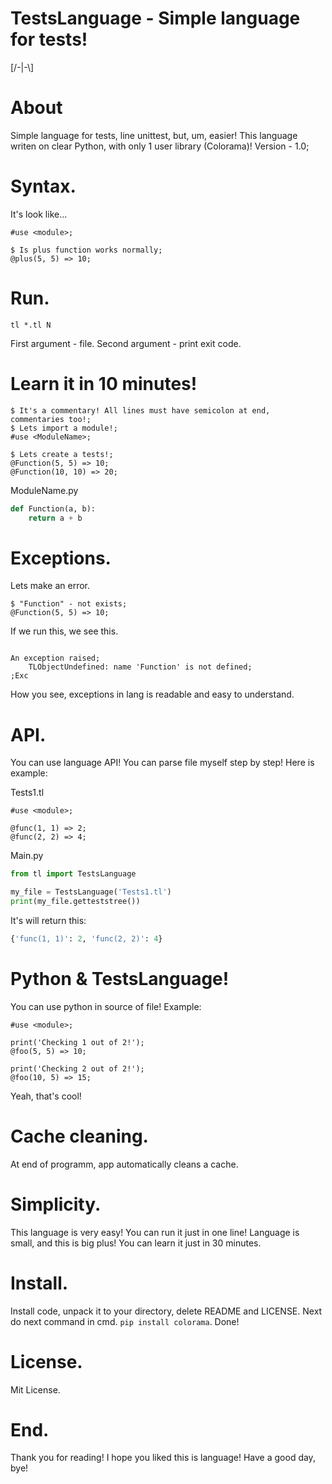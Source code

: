 # TestsLanguage - Simple language for tests!
[/-|-\\]

# About
Simple language for tests, line unittest, but, um, easier!
This language writen on clear Python, with only 1 user library (Colorama)!
Version - 1.0;

# Syntax.
It's look like...
```
#use <module>;

$ Is plus function works normally;
@plus(5, 5) => 10;
```

# Run.
```
tl *.tl N
```

First argument - file.
Second argument - print exit code.

# Learn it in 10 minutes!
```
$ It's a commentary! All lines must have semicolon at end, commentaries too!;
$ Lets import a module!;
#use <ModuleName>;

$ Lets create a tests!;
@Function(5, 5) => 10;
@Function(10, 10) => 20;
```

ModuleName.py
```python
def Function(a, b):
    return a + b
```

# Exceptions.
Lets make an error.
```
$ "Function" - not exists;
@Function(5, 5) => 10;
```

If we run this, we see this.
```

An exception raised;
    TLObjectUndefined: name 'Function' is not defined;
;Exc

```

How you see, exceptions in lang is readable and easy to understand.

# API.
You can use language API! You can parse file myself step by step!
Here is example:

Tests1.tl
```
#use <module>;

@func(1, 1) => 2;
@func(2, 2) => 4;
```

Main.py
```python
from tl import TestsLanguage

my_file = TestsLanguage('Tests1.tl')
print(my_file.getteststree())
```

It's will return this:
```python
{'func(1, 1)': 2, 'func(2, 2)': 4}
```

# Python & TestsLanguage!
You can use python in source of file!
Example:
```
#use <module>;

print('Checking 1 out of 2!');
@foo(5, 5) => 10;

print('Checking 2 out of 2!');
@foo(10, 5) => 15;
```
Yeah, that's cool!

# Cache cleaning.
At end of programm, app automatically cleans a cache.

# Simplicity.
This language is very easy! You can run it just in one line! Language is small, and this is big plus! You can learn it just in 30 minutes.

# Install.
Install code, unpack it to your directory, delete README and LICENSE. Next do next command in cmd. ```pip install colorama```. Done!

# License.
Mit License.

# End.
Thank you for reading! I hope you liked this is language! Have a good day, bye!
